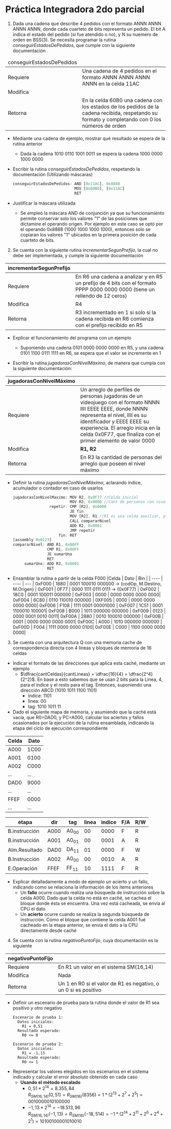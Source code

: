 # Práctica Integradora 2do parcial

1. Dada una cadena que describe 4 pedidos con el formato ANNN ANNN ANNN ANNN, donde cada cuarteto de bits representa un pedido. El bit A indica el estado del pedido (si fue atendido o no), y N su nuemero de orden en BSS(3). Se necesita programar la rutina *conseguirEstadosDePedidos*, que cumple con la siguiente documentación

<table>
    <thead>
        <tr>
            <td>conseguirEstadosDePedidos</td>
        </tr>
    </thead>
    <tbody>
        <tr>
            <td>Requiere</td>
            <td>Una cadena de 4 pedidos en el formato ANNN ANNN ANNN ANNN en la celda 11AC</td>
        </tr>
        <tr>
            <td>Modifica</td>
            <td></td>
        </tr>
        <tr>
            <td>Retorna</td>
            <td>En la celda 60B0 una cadena con los estados de los pedidos de la cadena recibida, respetando su formato y completando con 0 los números de orden</td>
        </tr>
    </tbody>
</table>

- Mediante una cadena de ejemplo, mostrar qué resultado se espera de la rutina anterior
  - Dada la cadena 1010 0110 1001 0011 se espera la cadena 1000 0000 1000 0000

- Escribir la rutina *conseguirEstadosDePedidos*, respetando la documentación (Utilizando máscaras)
  ```js
  conseguirEstadosDePedidos: AND [0x11AC], 0x8888
                             MOV [0x60B0], [0x11AC]
                             RET
  ```
- Justificar la máscara utilizada
  - Se empleó la máscara AND de conjunción ya que su funcionamiento permite conservar solo los valores "1" de las posiciones que dictamine el operando origen. Por ejemplo en este caso se optó por el operando 0x8888 (1000 1000 1000 1000), entonces solo se copiaran los valores "1" ubicados en la primera posición de cada cuarteto de bits.

2. Se cuenta con la siguiente rutina *incrementarSegunPrefijo*, la cual no debe ser implementada, y cumple la siguiente documentación

| incrementarSegunPrefijo |     |
| ----------------------- | --- |
| Requiere  | En R6 una cadena a analizar y en R5 un prefijo de 4 bits con el formato PPPP 0000 0000 0000 (tiene un rellendo de 12 ceros) |
| Modifica | R4 |
| Retorna  | R3 incrementado en 1 si solo si la cadena recibida en R6 comienza con el prefijo recibido en R5 |

- Explicar el funcionamiento del programa con un ejemplo
  - Suponiendo una cadena 0101 0000 0000 0000 en R5, y una cadena 0101 1100 0111 1111 en R6, se espera que el valor se incremente en 1

- Escribir la rutina *jugadorasConNivelMáximo*, de manera que cumpla con la siguiente documentación:

| jugadorasConNivelMáximo |     |
| ----------------------- | --- |
| Requiere | Un arreglo de perfiles de personas jugadoras de un videojuego con el formato NNNN IIII EEEE EEEE, donde NNNN representa el nivel, IIII es su identificador y EEEE EEEE su experiencia. El arreglo inicia en la celda 0x0F77, que finaliza con el primer elemento de valor 0000 |
| Modifica | **R1, R2** |
| Retorna | En R3 la cantidad de personas del arreglo que poseen el nivel máximo |

- Definir la rutina *jugadorasConNivelMáximo*, aclarando índice, acumulador o contador en caso de usarlos
  ```js
  jugadorasConNivelMaximo: MOV R2, 0x0F77 //Celda inicial
                           MOV R3, 0x0000 //Cant de personas con nivel máximo
                  repetir: CMP [R2], 0x0000
                           JE fin
                           MOV [R2], R1 //R1 es una celda auxiliar, para no pisar valores en memoria
                           CALL compararNivel
                           ADD R2, 0x0001
                           JMP repetir
                      fin: RET
  [assembly 0x0123]
  compararNivel: AND R1, 0x00FF
                 CMP R1, 0x00FF
                 JE sumarUno
                 RET
       sumarUno: ADD R3, 0x0001
                 RET
  ```

- Ensamblar la rutina a partir de la celda F000
  |Celda | Dato | Bin |
  | ---- | ---- | --- |
  0xF000 | 1880 |  0001 100010 000000  -> (codOp, M.Destino, M.Origen) |
  0xF001 | 0F77 |  0000 1111 0111 0111 -> (0x0F77) |
  0xF002 | 18C0 |  0001 100011 000000 |
  0xF003 | 0000 |  0000 0000 0000 0000|
  0xF004 | 6C80 |  0110 110010 000000 |
  0XF005 | 0000 |  0000 0000 0000 0000|
  0xF006 | F108 |  1111 0001 00001000 |
  0xF007 | 1C51 |  0001 1100010 100001|
  0xF008 | B000 |  1011 000000 000000 |
  0xF009 | 0123 |  0000 0001 0010 0011|
  0xF00A | 2880 |  0010 100010 000000 |
  0xF00B | 0001 |  0000 0000 0000 0001|
  0xF00C | A000 |  1010 000000 000000 |
  0xF00D | F004 |  1111 0000 0000 0100|
  0xF00E | C000 |  1100 0000 0000 0000|

3. Se cuenta con una arquitectura Q con una memoria cache de correspondencia directa con 4 lineas y bloques de memoria de 16 celdas
  - Indicar el formato de las direcciones que aplica esta caché, mediante un ejemplo
    - $\dfrac{cantCeldas}{cantLineas} = \dfrac{16}{4} = \dfrac{2^4}{2^2}$. En base a esto sabemos que se usan 2 bits para la Linea, 4, para el indice y el resto para el tag. Entonces, suponiendo una dirección ABCD (1010 1011 1100 1101)
      - índice: 1101
      - línea: 00
      - tag: 1010 1011 11
  - Dado el siguiente mapa de memoria, y asumiendo que la caché está vacía, que R0=DAD0, y PC=A000, calcular los aciertos y fallos ocasionados por la ejecución de la rutina ensamblada, indicando la etapa del ciclo de ejecución correspondiente

  <center>

  | Celda | Dato |
  | ----- | ---- |
  | A000 | 1C00 |
  | A001 | 0100 |
  | A002 | C000 |
  | ... | ... |
  | DAD0 | 9000 |
  | ... | ... |
  | FFEF | 0000 |
  | ... | ... |

  </center>
  
  |etapa|dir|tag|linea|indice|F/A|R/W|
  | --- |---|---| --- | ---- |---|---|
  |B.instrucción|A000|A0<sub>00</sub>| 00 | 0000 | F | R |
  |B.instrucción|A001|A0<sub>01</sub>| 00 | 0001 | A | R |
  |Alm.Resultado|DAD0|DA<sub>11</sub>| 01 | 0000 | F | W |
  |B.Instrucción|A002|A0<sub>00</sub>| 00 | 0010 | A | R |
  |E.Operación  |FFEF|FF<sub>11</sub>| 10 | 1111 | F | R |

  - Explicar detalladamente a modo de ejemplo un acierto y un fallo, indicando como se relaciona la información de los items anteriores
    - Un **fallo** ocurre cuando realiza una búsqueda de instrucción sobre la celda A000. Dado que la celda no está en caché, se cachea el bloque donde ésta se encuentra. Una vez está cacheada, se envía al CPU el dato
    - Un **acierto** ocurre cuando se realiza la segunda búsqueda de instrucción. Cómo el bloque que contiene la celda A001 fué cacheado en la etapa anterior, se envía el dato a la CPU directamente desde caché

4. Se cuenta con la rutina *negativoPuntoFijo*, cuya documentación es la siguiente

| negativoPuntoFijo |   |
| ----------------- |---|
| Requiere | En R1 un valor en el sistema SM(16,14) |
| Modifica | Nada |
| Retorna | Un 1 en R0 si el valor de R1 es negativo, o un 0 si es positivo |

  - Definir un escenario de prueba para la rutina donde el valor de R1 sea positivo y otro negativo
    ```
    Escenario de prueba 1:
      Datos iniciales:
        R1 = 0,51
      Resultado esperado:
        R0 <= 0
    
    Escenario de prueba 2:
      Datos iniciales:
        R1 = -1,13
      Resultado esperado:
        R0 <= 1
    ```
  - Representar los valores elegidos en los escenarios en el sistema indicado y calcular el error absoluto obtenido en cada caso
    - **Usando el método escalado**
      - $0,51 * 2^{14} = 8.355,84$ <br>
        $R_{SM(16,14)}(0,51) = R_{SM(16)}(8356) = 1*(2^{13} + 2^{7} + 2^{5}) = 0010000010100000$
      - $-1,13 * 2^{14} = -18.513,96$ <br>
        $R_{SM(16,14)}(-1,13) = R_{SM(16)}(-18,514) = -1*(2^{14} + 2^{11} + 2^{6} + 2^{4} + 2^{1}) = 10100100001010010$
